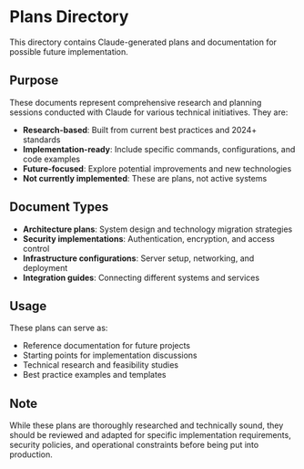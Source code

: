 # Plans Directory

This directory contains Claude-generated plans and documentation for possible future implementation.

## Purpose

These documents represent comprehensive research and planning sessions conducted with Claude for various technical initiatives. They are:

- **Research-based**: Built from current best practices and 2024+ standards
- **Implementation-ready**: Include specific commands, configurations, and code examples
- **Future-focused**: Explore potential improvements and new technologies
- **Not currently implemented**: These are plans, not active systems

## Document Types

- **Architecture plans**: System design and technology migration strategies
- **Security implementations**: Authentication, encryption, and access control
- **Infrastructure configurations**: Server setup, networking, and deployment
- **Integration guides**: Connecting different systems and services

## Usage

These plans can serve as:
- Reference documentation for future projects
- Starting points for implementation discussions
- Technical research and feasibility studies
- Best practice examples and templates

## Note

While these plans are thoroughly researched and technically sound, they should be reviewed and adapted for specific implementation requirements, security policies, and operational constraints before being put into production.